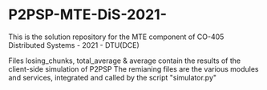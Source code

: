 # P2PSP-MTE-DiS-2021-
This is the solution repository for the MTE component of CO-405 Distributed Systems - 2021 - DTU(DCE)

Files losing_chunks, total_average & average contain the results of the client-side simulation of P2PSP 
The remianing files are the various modules and services, integrated and called by the script "simulator.py" 
